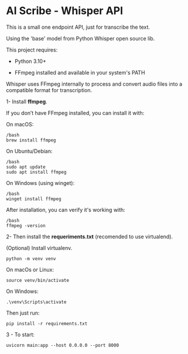 # AI Scribe - Whisper API

This is a small one endpoint API, just for transcribe the text.

Using the 'base' model from Python Whisper open source lib.

This project requires:

- Python 3.10+

- FFmpeg installed and available in your system's PATH

Whisper uses FFmpeg internally to process and convert audio files into a compatible format for transcription.

1- Install **ffmpeg**.

If you don’t have FFmpeg installed, you can install it with:

On macOS:

```
/bash
brew install ffmpeg
```
On Ubuntu/Debian:

```
/bash
sudo apt update
sudo apt install ffmpeg
```

On Windows (using winget):

```
/bash
winget install ffmpeg
```
After installation, you can verify it's working with:
```
/bash
ffmpeg -version
```
2- Then install the **requeriments.txt** (recomended to use virtualend).


(Optional) Install virtualenv.
```
python -m venv venv
```

On macOs or Linux: 

```
source venv/bin/activate
```

On Windows: 
```
.\venv\Scripts\activate
```

Then just run:


```
pip install -r requirements.txt
```

3 - To start:

```
uvicorn main:app --host 0.0.0.0 --port 8000
```